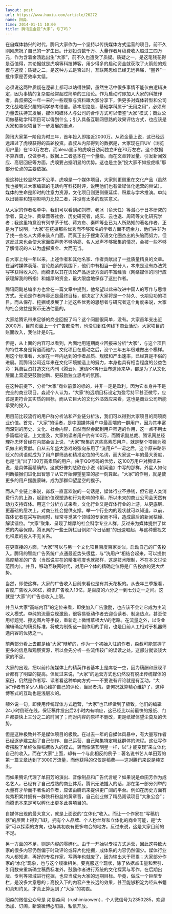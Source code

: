 ```yaml
---
layout: post
url: https://www.huxiu.com/article/26272
name: 阳淼.
time: 2014-01-11 10:00
title: 腾讯重金投“大家”，亏了吗？
---
```

在自媒体勃兴的时代，腾讯大家作为一个坚持以传统媒体方式运营的项目，前不久刚刚庆祝了自己的一岁生日。计划投资数千万、大量作者月稿费收入超过三四万元，作为含着金汤匙出生“大家”，前不久也遭受了质疑。质疑之一，是这笔钱花得是否值得，其论据就是虎嗅等科技博客，用少得多的启动资金就获取了火箭般的规模与速度；质疑之二，是这种方式是否过时，互联网思维已经无远弗届，“圈养”一批作家是否效率太低。

必须说这两种质疑在逻辑上都可以站得住脚，虽然生活中很多事情不能仅由逻辑决定，因为事情的复杂度经常超过简单的三段论。作为启动时即加入大家的科技作者，淼叔把这一年一来的一些观察与资料跟大家分享下，供更多对媒体转型和公司文化战略感兴趣的同学参考借鉴。基本思路是，基础学科属于“无用之用”，必须有力量去扶持其发展，媒体和媒体人与公司的合作方式可以借鉴“大家”模式；商业公司做基础学科项目可以得到什么；引入具备互联网思路的效果评估方式，也应该是大家和类似项目下一步发展的重点。

腾讯大家第一阶段为时三年，首年投入即接近2000万。从资金量上说，这已经远远超过了虎嗅获得的首轮投资。淼叔从内部得到的数据是，大家现在日UV（浏览用户量）在100万左右，而alexa显示的虎嗅日访问独立IP在70万左右。这个数据不算靠谱，仅做参考。数据上二者基本在一个量级。而在文章转发量、引发新闻效应、高层回应等方面，虎嗅要占据明显的优势。这也是主张“投大家不如投虎嗅”那部分论点的主要依据。

但这种比较显然并不公平。虎嗅是一个媒体项目，大家则更侧重在文化产品（虽然我也接到过大家编辑的电话约写科技时评，说明他们也有做媒体化运营的尝试）。媒体的生命是即时的注意力资源，文化项目则更侧重延续、积累与学术推演。单纯以出镜率和短期影响力比较二者，并没有太多的现实意义。

从大家的作者名单中，我们可以看到如刘柠、老冰（俞天任）等潜心于日本研究的学者，莫之许、黄章晋等社会、历史研究者，成庆、云也退、周筠等文化研究学者；我这里特意没有列举茅于轼、蒋方舟、秦晖等业已为人所熟知的著名作者，正是为了说明，“大家”在挖掘那些优秀而不够知名的学者方面不遗余力，他们并非为了找一些名人大师来装点门面，而真正出于搜集汉语文化圈杰出的头脑而努力。但这反过来也会使大家面临声势不够响亮、名人发声不够密集的情况，会被一些不够了解情况的人认为虚掷资金、大而无当。

自大家上线一年以来，上述作者和其他名家、作者贡献出了一批质量精良的文章。在当时媒体衰落、言论趋紧的氛围下，他们中有相当一部分人，本来是没有办法凭写字获得收入的，而腾讯以其在舆论产品运营方面的丰富经验（网络媒体的同行应该理解我的所指）和雄厚的资金，最大限度地保存了这批作者。

腾讯网副总编李方也曾在一篇文章中提到，他希望以此来改进中国人的写作与思维方式。无论是作者阵容还是最终目标，都决定了大家将是一个持久、长期见功的项目。而从保存、挖掘或发展了上述这些优秀的思想者与研究者这个角度来说，大家的社会效益是货币无法估量的。

大家给腾讯带来足够的商业回报了吗？这个问题很简单，没有。大家首年支出近2000万，目前页面上一个广告都没有，也没见到任何线下商业活动。大家项目的账面收入，我估计是0元。

但是，从上面的内容可以看到，片面地用短期商业回报来分析“大家”，与这个项目的特性本身是背道而驰的。文化项目在启动之后，没个三年五年很难做出个模样。用这个标准看，大家在一年内达到的作者品质、规模和产出速率，已经算是不俗的进展。而腾讯公司近年来在文化环境塑造上的努力，本身也具有相当程度的公益色彩：耗费巨资打造文化内刊《腾云》，邀请KK等行业布道师来华，都是为了从文化层面上营造更鼓励创新、更鼓励独立思考的氛围。

在这种前提下，分析“大家”商业前景的标的，并非一定是盈利，因为它本身并不是完全的商业项目。淼叔个人认为，“大家”的远期目标设定为盈亏持平甚至微亏，应该是更符合其实质的目标，而从它巨大的文化外溢效应来看，这也是商业公司所能承受的投入。

用目前比较流行的用户群分析法和产业链分析法，我们可以得到大家项目的两项商业价值。首先，“大家”的读者，是中国媒体用户中最高端的一群用户，因为其丰富而深刻的历史、文化、社会内容，自然而然会起到用户筛选的作用，这一点不用太多篇幅论证。上文提及，大家的读者用户约有100万，而腾讯副总裁、腾讯网总经理孙忠怀曾经在内部会议上说，“大家”聚集的这些高素质用户，就是整个项目为腾讯做出的贡献。自从去年盛大游戏的张向东用了“洗用户”一词之后，这个原来略带贬义的词语就成为了用户群筛选和精准定位的代名词，而大家这一年的最大贡献，也是“洗”出了100万高素质的用户。由于QQ号码的优势，这100万用户对腾讯来说，是具体而精确的。这就好像刘慈欣在小说《朝闻道》中写的那样，外星人如何判断猿猴们进化出智慧？从它开始仰望星空的那一刻算起。“大家”的作用，就是使更多的用户摆脱蒙昧，成为那群仰望星空的猴子。

而从产业链上来说，淼叔一直喜欢说的一句话是，媒体行业不挣钱，但它是人类消费行为的上游，起到价值观塑造和行为影响的作用，所以未来的商业公司会天然有动力支持媒体。用这个分析方式来看，文化行业又是媒体行业的上游，从更底层、更基础的层次上，对商业社会提供支撑。举一个行业内的现状就可以知道，以前，媒体记者在采写新闻时，经常寻觅某个领域的专家而不得，造成最后的新闻枯燥、解读错位。“大家”聚集、呈现了雄厚的社会科学专业人群，反过来为媒体提供了优质的内容保障。腾讯网的一些王牌栏目例如“今日话题”的迅速崛起，与这种重视文化积累的投入不无关系。

在更直接的方面，“大家”可以与另一个文化项目百度百家类似，启动自己的广告投入。腾讯的智能广告系统广点通最近势头很猛，与“洗用户”相结合起来，可以提供高度精准的广告（当然说实在的精准程度也就那样，这是技术限制，不在本文讨论范围内）。并且，移动互联网时代，对用户个体的精确定位将是广告投放的更大优势。

当然，即使这样，大家的广告收入目前来看也是有其天花板的。从去年三季报看，百度广告收入88亿，腾讯广告收入13亿，是百度的六分之一到七分之一之间。这就是“大家”的广告总收入上限。

并且从大家“高端内容”的定位来看，即使加入广告激励，也应该不会让它成为主流收入模式。单纯的流量变现激励，很容易驱动作者去迎合读者、制造热点，甚至使用标题党、擦边图片等手段，重新走上微博草根大V的老路。在流量之外，以专业编辑确定的稿费标准，将成为制衡这一副作用的手段，也是目前人工相对于机器筛选内容的优势之一。

前两部分看上去都是给“大家”辩解的，作为一个初始入驻的作者，淼叔可能掌握了更多的信息和观察资源，所以会先分析一些流传较广的误读之处。这部分就谈谈大家的不足。

大家的出现，把以前传统媒体上的精英作者基本上是席卷一空，因为稿酬和展现平台都有了明显的提高。但反过来说，“大家”的运营方式也仍然没有脱出传统媒体的窠臼，仍然是作者写、读者看这种单向方式——不要说有评论就是有互动，“大家”作者有多少人精心维护自己的评论，当局者清。更何况就算精心维护了，这种博客式的互动也是浅层次的。

额外说一句，即使用传统媒体方式运营，“大家”也已经做到了极致。他们的编辑24小时倒班在线，保证稿件投出后2小时内有响应，这已经比以前最快的报纸、门户都要快上三分之二的时间了；而对内容的原样不删改，更是纸媒体望尘莫及的优势。

但是这种极致并不是媒体项目的极致。在过去一年的自媒体风暴中，有大量写作者已经逐步建立起了自己创作、自己运营、自己聚集特定粉丝群体的流程。这让写作者摆脱了单纯依靠稿费收入的模式，转而像演艺明星一样，以“才能变现”来立体化自己的收入。而在“大家”上面，却有一个与此相反的例子：著名说书艺人单田芳的第一篇文章达到了3000万流量，而他获得的仅仅是稿费——这对腾讯来说是纯支出。

而如果腾讯代理了单田芳的演出、音像制品和广告代言呢？如果说是单田芳作为成名艺人，已经有了自己成熟的商业体系，腾讯无法插入的话，那在第一部分列举的大量有才华而不著名的作者，应该由腾讯来提供更广阔的平台。例如在历史方面有优秀积累并拥有一群铁杆粉丝的黄章晋，自己创业做了精品阅读项目“大象公会”；而腾讯本来是可以孵化出更多此类项目的。

自媒体出现的最大意义，就是上面说的“立体化”收入。而让一个作家在“写稿机器”的层面上得到飞跃，拥有个人品牌、个人粉丝群和立体化的商业可能，是“大家”可以探索的方向，也与其初衷有更多吻合的地方。反过来说，这是大家目前的不足。

另一方面的不足，则是内容的零碎化。由于一开始以专栏方式运营，因此这导致大家的很多内容仍然偏于时政评论或碎片化挖掘，成体系的内容仍然偏少。媒体行业内人都知道，再好的专栏作家，写两年也就废了，因为输出大于积累；大家部分作家的“水化”现象，也与这个规律相关。要克服这个现状，除了依据点击量和索引、引用数来重新确立稿费标准外，鼓励作者进行系统的文化探索与写作，在后期出版、专利等领域进行挖掘，也应当成为大家的远期目标。毕竟，做成一个巨型专栏，是没多大意思的；高投入下的内容产生长远的效果，甚至能够积淀为经典书籍和真知灼见，才真正算达到了“大家”的初衷。

阳淼的微信公众号是 如是淼闻（rushimiaowen），个人微信号为2350285，欢迎添加、订阅。新浪微博@阳淼，私信开放。

